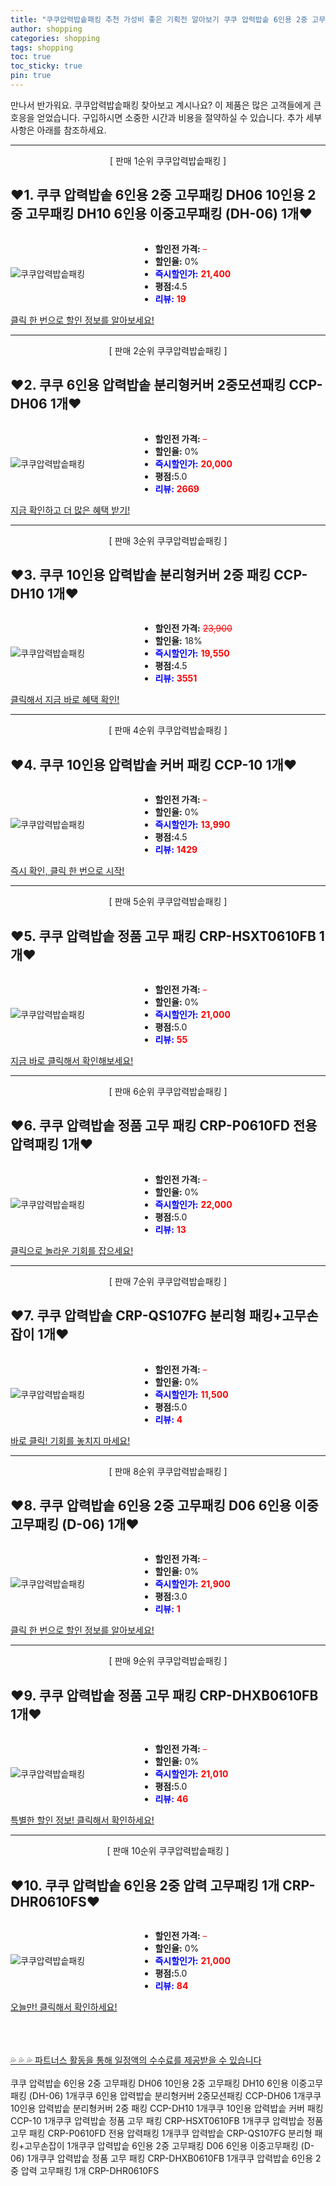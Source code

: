 ```yaml
---
title: "쿠쿠압력밥솥패킹 추천 가성비 좋은 기획전 알아보기 쿠쿠 압력밥솥 6인용 2중 고무패킹"
author: shopping
categories: shopping
tags: shopping
toc: true
toc_sticky: true
pin: true
---
```

만나서 반가워요. 쿠쿠압력밥솥패킹 찾아보고 계시나요? 이 제품은 많은 고객들에게 큰 호응을 얻었습니다. 구입하시면 소중한 시간과 비용을 절약하실 수 있습니다. 추가 세부 사항은 아래를 참조하세요.

---
<p class="toplist" style="margin: 0 auto; display: block; width: fit-content;">[ 판매 1순위 쿠쿠압력밥솥패킹 ]</p>

<h2><strong>❤️1. 쿠쿠 압력밥솥 6인용 2중 고무패킹 DH06 10인용 2중 고무패킹 DH10 6인용 이중고무패킹 (DH-06) 1개❤️</strong></h2>

<div style="display: flex; align-items: center;">
    <div style="flex: 0.4;">
        <img src="https://thumbnail9.coupangcdn.com/thumbnails/remote/230x230ex/image/vendor_inventory/c2c0/09c20e21d0266ad1d1bfd085d90c58e893098a09dbc34579e882b3b031e9.jpg" alt="쿠쿠압력밥솥패킹" style="max-width: 100%;">
    </div>
    <div style="flex: 0.6; margin-left: 10px;">
        <ul>
            <li><strong>할인전 가격:</strong> <del style="color: red;">-</del></li>
            <li><strong>할인율:</strong> 0%</li>
            <li><span style='color:blue'><strong>즉시할인가:</strong></span> <span style='color:red'><strong>21,400</strong></span></li>
            <li><strong>평점:</strong>4.5</li>
            <li><span style='color:blue'><strong>리뷰:</strong></span> <span style='color:red'><strong>19</strong></span></li>
        </ul>
    </div>
</div>
<div class="center">
    <a href="https://William4Davisa.github.io?lptag=AF9450613&subid=githubio&pageKey=8127291707&traceid=V0-153&itemId=23073479655&vendorItemId=90107038566" class="myButton">
        클릭 한 번으로 할인 정보를 알아보세요!
    </a>
</div>


---
<p class="toplist" style="margin: 0 auto; display: block; width: fit-content;">[ 판매 2순위 쿠쿠압력밥솥패킹 ]</p>

<h2><strong>❤️2. 쿠쿠 6인용 압력밥솥 분리형커버 2중모션패킹 CCP-DH06 1개❤️</strong></h2>

<div style="display: flex; align-items: center;">
    <div style="flex: 0.4;">
        <img src="https://thumbnail8.coupangcdn.com/thumbnails/remote/230x230ex/image/vendor_inventory/05df/be0b51719bb2a3eeff6b6f5cb169a683e3575277bf33e2b4dd719a880a0f.jpg" alt="쿠쿠압력밥솥패킹" style="max-width: 100%;">
    </div>
    <div style="flex: 0.6; margin-left: 10px;">
        <ul>
            <li><strong>할인전 가격:</strong> <del style="color: red;">-</del></li>
            <li><strong>할인율:</strong> 0%</li>
            <li><span style='color:blue'><strong>즉시할인가:</strong></span> <span style='color:red'><strong>20,000</strong></span></li>
            <li><strong>평점:</strong>5.0</li>
            <li><span style='color:blue'><strong>리뷰:</strong></span> <span style='color:red'><strong>2669</strong></span></li>
        </ul>
    </div>
</div>
<div class="center">
    <a href="https://William4Davisa.github.io?lptag=AF9450613&subid=githubio&pageKey=6636803125&traceid=V0-153&itemId=839504125&vendorItemId=70418048172" class="myButton">
        지금 확인하고 더 많은 혜택 받기!
    </a>
</div>


---
<p class="toplist" style="margin: 0 auto; display: block; width: fit-content;">[ 판매 3순위 쿠쿠압력밥솥패킹 ]</p>

<h2><strong>❤️3. 쿠쿠 10인용 압력밥솥 분리형커버 2중 패킹 CCP-DH10 1개❤️</strong></h2>

<div style="display: flex; align-items: center;">
    <div style="flex: 0.4;">
        <img src="https://thumbnail8.coupangcdn.com/thumbnails/remote/230x230ex/image/vendor_inventory/01f4/c35c3061c4bbeee748dab0c776a04d6f7dd4d9e1720c7de51349350be3fa.jpg" alt="쿠쿠압력밥솥패킹" style="max-width: 100%;">
    </div>
    <div style="flex: 0.6; margin-left: 10px;">
        <ul>
            <li><strong>할인전 가격:</strong> <del style="color: red;">23,900</del></li>
            <li><strong>할인율:</strong> 18%</li>
            <li><span style='color:blue'><strong>즉시할인가:</strong></span> <span style='color:red'><strong>19,550</strong></span></li>
            <li><strong>평점:</strong>4.5</li>
            <li><span style='color:blue'><strong>리뷰:</strong></span> <span style='color:red'><strong>3551</strong></span></li>
        </ul>
    </div>
</div>
<div class="center">
    <a href="https://William4Davisa.github.io?lptag=AF9450613&subid=githubio&pageKey=117464253&traceid=V0-153&itemId=351170930&vendorItemId=70418045317" class="myButton">
        클릭해서 지금 바로 혜택 확인!
    </a>
</div>


---
<p class="toplist" style="margin: 0 auto; display: block; width: fit-content;">[ 판매 4순위 쿠쿠압력밥솥패킹 ]</p>

<h2><strong>❤️4. 쿠쿠 10인용 압력밥솥 커버 패킹 CCP-10 1개❤️</strong></h2>

<div style="display: flex; align-items: center;">
    <div style="flex: 0.4;">
        <img src="https://thumbnail7.coupangcdn.com/thumbnails/remote/230x230ex/image/vendor_inventory/0c9f/77eae9d40799dcf6624e04618a234fcd55257d41a734065cf3b40dd70253.jpg" alt="쿠쿠압력밥솥패킹" style="max-width: 100%;">
    </div>
    <div style="flex: 0.6; margin-left: 10px;">
        <ul>
            <li><strong>할인전 가격:</strong> <del style="color: red;">-</del></li>
            <li><strong>할인율:</strong> 0%</li>
            <li><span style='color:blue'><strong>즉시할인가:</strong></span> <span style='color:red'><strong>13,990</strong></span></li>
            <li><strong>평점:</strong>4.5</li>
            <li><span style='color:blue'><strong>리뷰:</strong></span> <span style='color:red'><strong>1429</strong></span></li>
        </ul>
    </div>
</div>
<div class="center">
    <a href="https://William4Davisa.github.io?lptag=AF9450613&subid=githubio&pageKey=17431481&traceid=V0-153&itemId=70043706&vendorItemId=70418042554" class="myButton">
        즉시 확인, 클릭 한 번으로 시작!
    </a>
</div>


---
<p class="toplist" style="margin: 0 auto; display: block; width: fit-content;">[ 판매 5순위 쿠쿠압력밥솥패킹 ]</p>

<h2><strong>❤️5. 쿠쿠 압력밥솥 정품 고무 패킹 CRP-HSXT0610FB 1개❤️</strong></h2>

<div style="display: flex; align-items: center;">
    <div style="flex: 0.4;">
        <img src="https://thumbnail10.coupangcdn.com/thumbnails/remote/230x230ex/image/vendor_inventory/d863/1b3bdb62b1c0f1e507b1e1856593fa78871f015bc1d3fab9d7ca5d5ba79c.jpg" alt="쿠쿠압력밥솥패킹" style="max-width: 100%;">
    </div>
    <div style="flex: 0.6; margin-left: 10px;">
        <ul>
            <li><strong>할인전 가격:</strong> <del style="color: red;">-</del></li>
            <li><strong>할인율:</strong> 0%</li>
            <li><span style='color:blue'><strong>즉시할인가:</strong></span> <span style='color:red'><strong>21,000</strong></span></li>
            <li><strong>평점:</strong>5.0</li>
            <li><span style='color:blue'><strong>리뷰:</strong></span> <span style='color:red'><strong>55</strong></span></li>
        </ul>
    </div>
</div>
<div class="center">
    <a href="https://William4Davisa.github.io?lptag=AF9450613&subid=githubio&pageKey=268252464&traceid=V0-153&itemId=841441159&vendorItemId=5141679929" class="myButton">
        지금 바로 클릭해서 확인해보세요!
    </a>
</div>


---
<p class="toplist" style="margin: 0 auto; display: block; width: fit-content;">[ 판매 6순위 쿠쿠압력밥솥패킹 ]</p>

<h2><strong>❤️6. 쿠쿠 압력밥솥 정품 고무 패킹 CRP-P0610FD 전용 압력패킹 1개❤️</strong></h2>

<div style="display: flex; align-items: center;">
    <div style="flex: 0.4;">
        <img src="https://thumbnail10.coupangcdn.com/thumbnails/remote/230x230ex/image/vendor_inventory/4a4f/b60e773528cc7c8308c92500e9b483221685158e16dfa6e8676c94056a86.jpg" alt="쿠쿠압력밥솥패킹" style="max-width: 100%;">
    </div>
    <div style="flex: 0.6; margin-left: 10px;">
        <ul>
            <li><strong>할인전 가격:</strong> <del style="color: red;">-</del></li>
            <li><strong>할인율:</strong> 0%</li>
            <li><span style='color:blue'><strong>즉시할인가:</strong></span> <span style='color:red'><strong>22,000</strong></span></li>
            <li><strong>평점:</strong>5.0</li>
            <li><span style='color:blue'><strong>리뷰:</strong></span> <span style='color:red'><strong>13</strong></span></li>
        </ul>
    </div>
</div>
<div class="center">
    <a href="https://William4Davisa.github.io?lptag=AF9450613&subid=githubio&pageKey=7999966349&traceid=V0-153&itemId=22275340518&vendorItemId=5141683864" class="myButton">
        클릭으로 놀라운 기회를 잡으세요!
    </a>
</div>


---
<p class="toplist" style="margin: 0 auto; display: block; width: fit-content;">[ 판매 7순위 쿠쿠압력밥솥패킹 ]</p>

<h2><strong>❤️7. 쿠쿠 압력밥솥 CRP-QS107FG 분리형 패킹+고무손잡이 1개❤️</strong></h2>

<div style="display: flex; align-items: center;">
    <div style="flex: 0.4;">
        <img src="https://thumbnail8.coupangcdn.com/thumbnails/remote/230x230ex/image/vendor_inventory/1c9f/f1514b662a6775db22c6656ef0b0d738614a9b3335a69663534d98d0ee04.jpg" alt="쿠쿠압력밥솥패킹" style="max-width: 100%;">
    </div>
    <div style="flex: 0.6; margin-left: 10px;">
        <ul>
            <li><strong>할인전 가격:</strong> <del style="color: red;">-</del></li>
            <li><strong>할인율:</strong> 0%</li>
            <li><span style='color:blue'><strong>즉시할인가:</strong></span> <span style='color:red'><strong>11,500</strong></span></li>
            <li><strong>평점:</strong>5.0</li>
            <li><span style='color:blue'><strong>리뷰:</strong></span> <span style='color:red'><strong>4</strong></span></li>
        </ul>
    </div>
</div>
<div class="center">
    <a href="https://William4Davisa.github.io?lptag=AF9450613&subid=githubio&pageKey=7090550088&traceid=V0-153&itemId=17668169134&vendorItemId=84833581550" class="myButton">
        바로 클릭! 기회를 놓치지 마세요!
    </a>
</div>


---
<p class="toplist" style="margin: 0 auto; display: block; width: fit-content;">[ 판매 8순위 쿠쿠압력밥솥패킹 ]</p>

<h2><strong>❤️8. 쿠쿠 압력밥솥 6인용 2중 고무패킹 D06 6인용 이중고무패킹 (D-06) 1개❤️</strong></h2>

<div style="display: flex; align-items: center;">
    <div style="flex: 0.4;">
        <img src="https://thumbnail7.coupangcdn.com/thumbnails/remote/230x230ex/image/vendor_inventory/cb65/a89d5cf4c611eacef6bf17fe0d97f461025e965fe007ba298bb56e7f80bf.jpg" alt="쿠쿠압력밥솥패킹" style="max-width: 100%;">
    </div>
    <div style="flex: 0.6; margin-left: 10px;">
        <ul>
            <li><strong>할인전 가격:</strong> <del style="color: red;">-</del></li>
            <li><strong>할인율:</strong> 0%</li>
            <li><span style='color:blue'><strong>즉시할인가:</strong></span> <span style='color:red'><strong>21,900</strong></span></li>
            <li><strong>평점:</strong>3.0</li>
            <li><span style='color:blue'><strong>리뷰:</strong></span> <span style='color:red'><strong>1</strong></span></li>
        </ul>
    </div>
</div>
<div class="center">
    <a href="https://William4Davisa.github.io?lptag=AF9450613&subid=githubio&pageKey=8225295242&traceid=V0-153&itemId=23654137067&vendorItemId=90679496384" class="myButton">
        클릭 한 번으로 할인 정보를 알아보세요!
    </a>
</div>


---
<p class="toplist" style="margin: 0 auto; display: block; width: fit-content;">[ 판매 9순위 쿠쿠압력밥솥패킹 ]</p>

<h2><strong>❤️9. 쿠쿠 압력밥솥 정품 고무 패킹 CRP-DHXB0610FB 1개❤️</strong></h2>

<div style="display: flex; align-items: center;">
    <div style="flex: 0.4;">
        <img src="https://thumbnail9.coupangcdn.com/thumbnails/remote/230x230ex/image/vendor_inventory/36bf/b0231308e3e7432cd88624adaf9ed80be5311e691ad8091588fc4a4dec34.jpg" alt="쿠쿠압력밥솥패킹" style="max-width: 100%;">
    </div>
    <div style="flex: 0.6; margin-left: 10px;">
        <ul>
            <li><strong>할인전 가격:</strong> <del style="color: red;">-</del></li>
            <li><strong>할인율:</strong> 0%</li>
            <li><span style='color:blue'><strong>즉시할인가:</strong></span> <span style='color:red'><strong>21,010</strong></span></li>
            <li><strong>평점:</strong>5.0</li>
            <li><span style='color:blue'><strong>리뷰:</strong></span> <span style='color:red'><strong>46</strong></span></li>
        </ul>
    </div>
</div>
<div class="center">
    <a href="https://William4Davisa.github.io?lptag=AF9450613&subid=githubio&pageKey=268251970&traceid=V0-153&itemId=841439694&vendorItemId=5141675684" class="myButton">
        특별한 할인 정보! 클릭해서 확인하세요!
    </a>
</div>


---
<p class="toplist" style="margin: 0 auto; display: block; width: fit-content;">[ 판매 10순위 쿠쿠압력밥솥패킹 ]</p>

<h2><strong>❤️10. 쿠쿠 압력밥솥 6인용 2중 압력 고무패킹 1개 CRP-DHR0610FS❤️</strong></h2>

<div style="display: flex; align-items: center;">
    <div style="flex: 0.4;">
        <img src="https://thumbnail9.coupangcdn.com/thumbnails/remote/230x230ex/image/vendor_inventory/c2c0/09c20e21d0266ad1d1bfd085d90c58e893098a09dbc34579e882b3b031e9.jpg" alt="쿠쿠압력밥솥패킹" style="max-width: 100%;">
    </div>
    <div style="flex: 0.6; margin-left: 10px;">
        <ul>
            <li><strong>할인전 가격:</strong> <del style="color: red;">-</del></li>
            <li><strong>할인율:</strong> 0%</li>
            <li><span style='color:blue'><strong>즉시할인가:</strong></span> <span style='color:red'><strong>21,000</strong></span></li>
            <li><strong>평점:</strong>5.0</li>
            <li><span style='color:blue'><strong>리뷰:</strong></span> <span style='color:red'><strong>84</strong></span></li>
        </ul>
    </div>
</div>
<div class="center">
    <a href="https://William4Davisa.github.io?lptag=AF9450613&subid=githubio&pageKey=7811865045&traceid=V0-153&itemId=21192040676&vendorItemId=88253372794" class="myButton">
        오늘만! 클릭해서 확인하세요!
    </a>
</div>

<br><br><br>[💦 💦 💦 파트너스 활동을 통해 일정액의 수수료를 제공받을 수 있습니다](https://link.coupang.com/a/bcpT2c)<br><br>쿠쿠 압력밥솥 6인용 2중 고무패킹 DH06 10인용 2중 고무패킹 DH10 6인용 이중고무패킹 (DH-06) 1개쿠쿠 6인용 압력밥솥 분리형커버 2중모션패킹 CCP-DH06 1개쿠쿠 10인용 압력밥솥 분리형커버 2중 패킹 CCP-DH10 1개쿠쿠 10인용 압력밥솥 커버 패킹 CCP-10 1개쿠쿠 압력밥솥 정품 고무 패킹 CRP-HSXT0610FB 1개쿠쿠 압력밥솥 정품 고무 패킹 CRP-P0610FD 전용 압력패킹 1개쿠쿠 압력밥솥 CRP-QS107FG 분리형 패킹+고무손잡이 1개쿠쿠 압력밥솥 6인용 2중 고무패킹 D06 6인용 이중고무패킹 (D-06) 1개쿠쿠 압력밥솥 정품 고무 패킹 CRP-DHXB0610FB 1개쿠쿠 압력밥솥 6인용 2중 압력 고무패킹 1개 CRP-DHR0610FS